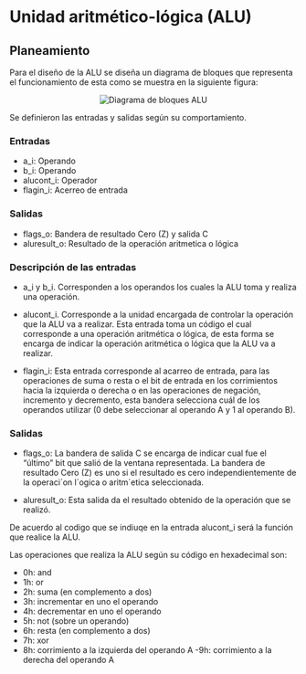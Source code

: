 # Unidad aritmético-lógica (ALU)

## Planeamiento 
Para el diseño de la ALU se diseña un diagrama de bloques que representa el funcionamiento de esta como se muestra en la siguiente figura:

<div align="center">
  <img src="https://github.com/EL3313/laboratorio1-grupo-6/blob/main/ejercicio5/Imagenes/DiagramaBloque.png" alt="Diagrama de bloques ALU">
</div>

Se definieron las entradas y salidas según su comportamiento.
### Entradas
- a_i: Operando 
- b_i: Operando
- alucont_i: Operador
- flagin_i: Acerreo de entrada
### Salidas
- flags_o: Bandera de resultado Cero (Z) y salida C
- aluresult_o: Resultado de la operación aritmetica o lógica
### Descripción de las entradas
- a_i y b_i.
  Corresponden a los operandos los cuales la ALU toma y realiza una operación.
  
- alucont_i.
  Corresponde a la unidad encargada de controlar la operación que la ALU va a realizar.
  Esta entrada toma un código el cual corresponde a una operación aritmética o lógica, de esta forma se encarga de indicar la operación aritmética o lógica que la ALU va a     realizar.
  
- flagin_i: Esta entrada corresponde al acarreo de entrada, para las operaciones de suma o resta o el bit de entrada en los corrimientos hacia la izquierda o derecha o en las operaciones de negación, incremento y decremento, esta bandera selecciona cuál de los operandos utilizar (0 debe seleccionar al operando A y 1 al operando B).

### Salidas
- flags_o: La bandera de salida C se encarga de indicar cual fue el “último” bit que salió de la ventana representada.
La bandera de resultado Cero (Z) es uno si el resultado es cero independientemente de la operaci´on l´ogica o aritm´etica seleccionada.

- aluresult_o: Esta salida da el resultado obtenido de la operación que se realizó.

De acuerdo al codigo que se indiuqe en la entrada alucont_i será la función que realice la ALU.

Las operaciones que realiza la ALU según su código en hexadecimal son:

- 0h: and
- 1h: or
- 2h: suma (en complemento a dos)
- 3h: incrementar en uno el operando
- 4h: decrementar en uno el operando
- 5h: not (sobre un operando)
- 6h: resta (en complemento a dos)
- 7h: xor
- 8h: corrimiento a la izquierda del operando A
-9h: corrimiento a la derecha del operando A
